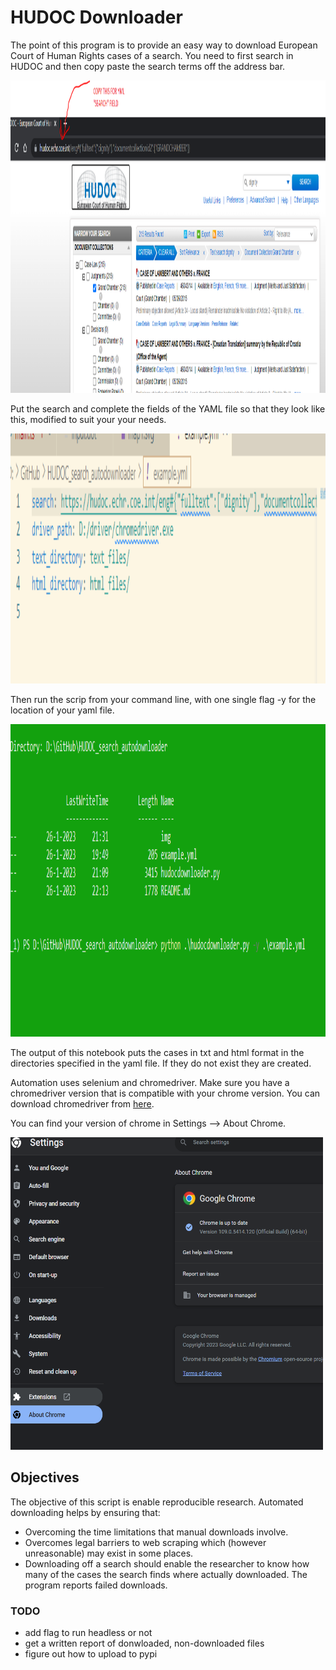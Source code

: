 # HUDOC Downloader

The point of this program is to provide an easy way to download European Court of Human Rights cases of a search. You need to first search in HUDOC and then copy paste the search terms off the address bar. 

<img src="img/search.PNG" height=500 width=1200>

Put the search and complete the fields of the YAML file so that they look like this, modified to suit your your needs. 

<img src="img/yaml.PNG" height=400 width=1000>

Then run the scrip from your command line, with one single flag -y for the location of your yaml file.

<img src="img/example.PNG" height=500 width=800>

The output of this notebook puts the cases in txt and html format in the directories specified in the yaml file. If they do not exist they are created. 

Automation uses selenium and chromedriver. Make sure you have a chromedriver version that is compatible with your chrome version. You can download chromedriver from [here](https://chromedriver.chromium.org/downloads).

You can find your version of chrome in Settings --> About Chrome.

<img src="img/chrome.PNG" height=500 width=500>

## Objectives

The objective of this script is enable reproducible research. Automated downloading helps by ensuring that:
* Overcoming the time limitations that manual downloads involve.
* Overcomes legal barriers to web scraping which (however unreasonable) may exist in some places.
* Downloading off a search should enable the researcher to know how many of the cases the search finds where actually downloaded. The program reports failed downloads.

### TODO

* add flag to run headless or not
* get a written report of donwloaded, non-downloaded files
* figure out how to upload to pypi

